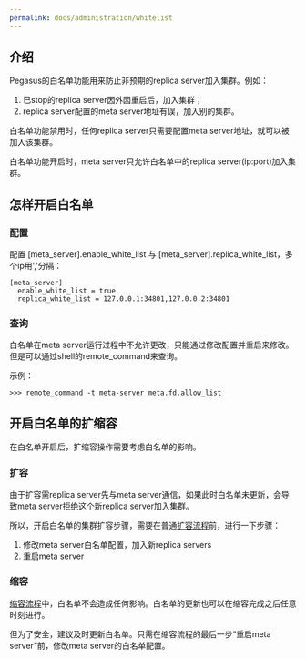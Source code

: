 ```yaml
---
permalink: docs/administration/whitelist
---
```


## 介绍

Pegasus的白名单功能用来防止非预期的replica server加入集群。例如：
1. 已stop的replica server因外因重启后，加入集群；
2. replica server配置的meta server地址有误，加入别的集群。

白名单功能禁用时，任何replica server只需要配置meta server地址，就可以被加入该集群。

白名单功能开启时，meta server只允许白名单中的replica server(ip:port)加入集群。

## 怎样开启白名单

### 配置

配置 [meta_server].enable_white_list 与 [meta_server].replica_white_list，多个ip用','分隔：
```
[meta_server]
  enable_white_list = true
  replica_white_list = 127.0.0.1:34801,127.0.0.2:34801
```

### 查询

白名单在meta server运行过程中不允许更改，只能通过修改配置并重启来修改。但是可以通过shell的remote_command来查询。

示例：
```
>>> remote_command -t meta-server meta.fd.allow_list
```

## 开启白名单的扩缩容

在白名单开启后，扩缩容操作需要考虑白名单的影响。

### 扩容

由于扩容需replica server先与meta server通信，如果此时白名单未更新，会导致meta server拒绝这个新replica server加入集群。

所以，开启白名单的集群扩容步骤，需要在普通[扩容流程](membership-change#扩容流程)前，进行一下步骤：
1. 修改meta server白名单配置，加入新replica servers
2. 重启meta server

### 缩容

[缩容流程](membership-change#缩容流程)中，白名单不会造成任何影响。白名单的更新也可以在缩容完成之后任意时刻进行。

但为了安全，建议及时更新白名单。只需在缩容流程的最后一步“重启meta server”前，修改meta server的白名单配置。